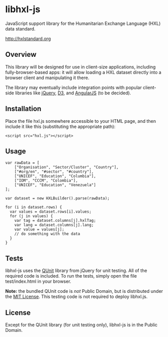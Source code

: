 libhxl-js
=========

JavaScript support library for the Humanitarian Exchange Language (HXL) data standard.

http://hxlstandard.org

## Overview

This library will be designed for use in client-size applications,
including fully-browser-based apps: it will allow loading a HXL
dataset directly into a browser client and manipulating it there.

The library may eventually include integration points with popular
client-side libraries like [jQuery](http://jquery.com/),
[D3](http://d3js.org/), and [AngularJS](https://angularjs.org/) (to be
decided).

## Installation

Place the file hxl.js somewhere accessible to your HTML page, and then
include it like this (substituting the appropriate path):

```
<script src="hxl.js"></script>
```

## Usage

```
var rawData = [
    ["Organisation", "Sector/Cluster", "Country"],
    ["#org/en", "#sector", "#country"],
    ["UNICEF", "Education", "Columbia"],
    ["IOM", "CCCM", "Colombia"],
    ["UNICEF", "Education", "Venezuela"]
];

var dataset = new HXLBuilder().parse(rawData);

for (i in dataset.rows) {
  var values = dataset.rows[i].values;
  for (j in values) {
    var tag = dataset.columns[j].hxlTag;
    var lang = dataset.columns[j].lang;
    var value = values[j];
    // do something with the data
  }
}
```

## Tests

libhxl-js uses the [QUnit](http://qunitjs.com/) library from jQuery
for unit testing.  All of the required code is included. To run the
tests, simply open the file test/index.html in your browser.

**Note:** the bundled QUnit code is _not_ Public Domain, but is
 distributed under the [MIT
 License](http://en.wikipedia.org/wiki/MIT_License). This testing code
 is not required to deploy libhxl.js.

## License

Except for the QUnit library (for unit testing only), libhxl-js is in
the Public Domain.
